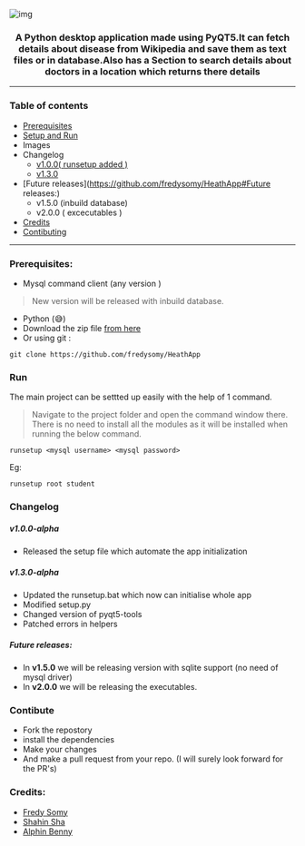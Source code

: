![img](https://socialify.git.ci/fredysomy/HeathApp/image?description=1&descriptionEditable=A%20%F0%9F%90%8D%20Python%20desktop%20application.&font=Source%20Code%20Pro&forks=1&issues=1&language=1&pattern=Signal&pulls=1&stargazers=1&theme=Dark)
#### <h3 align=center> A Python desktop application made using PyQT5.It can fetch details about disease from Wikipedia and save them as text files or in database.Also has a Section to search details about doctors in a location which returns there details </h3>
***
### Table of contents
* [Prerequisites](https://github.com/fredysomy/HeathApp#Prerequisites:)
* [Setup and Run](https://github.com/fredysomy/HeathApp#Run)
* Images
* Changelog
  * [v1.0.0( runsetup added )](https://github.com/fredysomy/HeathApp#v1.0.0-alpha)
  * [v1.3.0](https://github.com/fredysomy/HeathApp#v1.3.0-alpha)
* [Future releases](https://github.com/fredysomy/HeathApp#Future releases:)
  * v1.5.0 (inbuild database)
  * v2.0.0 ( excecutables )
* [Credits](https://github.com/fredysomy/HeathApp#Credits)
* [Contibuting](https://github.com/fredysomy/HeathApp#Contibute)
***
### Prerequisites:
* Mysql command client (any version )
> New version will be released with inbuild database.
* Python (😅)
* Download the zip file [from here](https://github.com/fredysomy/HeathApp/archive/v1.3.0-aplha.zip) <br>
* Or using git :
```git 
git clone https://github.com/fredysomy/HeathApp
```
### Run
The main project can be settted up easily with the help of 1 command.
> Navigate to the project folder and open the command window there.
There is no need to install all the modules as it will be installed when running the below command.
```batch
runsetup <mysql username> <mysql password>
```
Eg:
```batch
runsetup root student
```
### Changelog
##### v1.0.0-alpha
* Released  the setup file which automate the app initialization <br>
##### v1.3.0-alpha
* Updated the runsetup.bat which now can initialise whole app
* Modified setup.py
* Changed version of pyqt5-tools
* Patched errors in helpers
##### Future releases:
* In **v1.5.0** we will be releasing version with sqlite support (no need of mysql driver)
* In **v2.0.0** we will be releasing the executables.
### Contibute
* Fork the repostory
* install the dependencies
* Make your changes
* And make a pull request from your repo. (I will surely look forward for the PR's)
### Credits:
* [Fredy Somy](https://github.com/fredysomy)
* [Shahin Sha](https://github.com/ShahinSha-dot)
* [Alphin Benny]()
